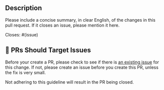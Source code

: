 ## Description

Please include a concise summary, in clear English, of the changes in this pull request. If it closes an issue, please
mention it here.

Closes: #(issue)

## 🎯 PRs Should Target Issues

Before your create a PR, please check to see if there is [an existing issue](https://github.com/SwanHubX/SwanLab/issues)
for this change. If not, please create an issue before you create this PR, unless the fix is very small.

Not adhering to this guideline will result in the PR being closed.

<!-- ## Tests -->
<!-- There are no hive tests yet -->
